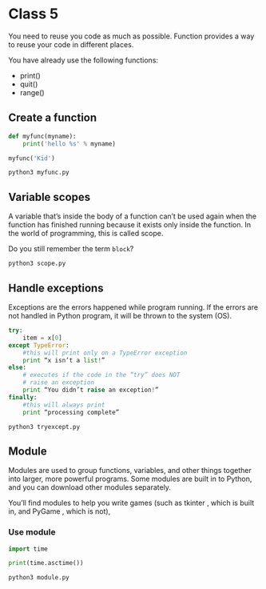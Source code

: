 # Class 5

You need to reuse you code as much as possible. Function provides a way to reuse your code in different places.

You have already use the following functions:

- print()
- quit()
- range()

## Create a function

```python
def myfunc(myname):
    print('hello %s' % myname)

myfunc('Kid')
```

```shell script
python3 myfunc.py
```

## Variable scopes

A variable that’s inside the body of a function can’t be used again when the function has finished running because it exists only
inside the function. In the world of programming, this is called scope.

Do you still remember the term `block`?

```shell script
python3 scope.py
```

## Handle exceptions

Exceptions are the errors happened while program running. If the errors are not handled in Python program, it will be thrown to the system (OS).

```python
try:
    item = x[0]
except TypeError:
    #this will print only on a TypeError exception
    print “x isn’t a list!”
else:
    # executes if the code in the “try” does NOT
    # raise an exception
    print “You didn’t raise an exception!”
finally:
    #this will always print
    print “processing complete”
```

```shell script
python3 tryexcept.py
```

## Module

Modules are used to group functions, variables, and other things together into larger, more powerful programs.
Some modules are built in to Python, and you can download other modules separately.

You’ll find modules to help you write games (such as tkinter , which is built in, and PyGame , which is not),

### Use module

```python
import time

print(time.asctime())
```

```shell script
python3 module.py
```